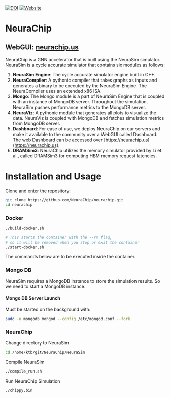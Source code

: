 [![DOI](https://zenodo.org/badge/778455515.svg)](https://zenodo.org/doi/10.5281/zenodo.10896279)
[![Website](https://img.shields.io/badge/Website-NeuraChip.us-purple)](https://neurachip.us)

# NeuraChip
## WebGUI: [neurachip.us](https://neurachip.us)
NeuraChip is a GNN accelerator that is built using the NeuraSim simulator. NeuraSim is a cycle accurate simulator that contains six modules as follows:

1. **NeuraSim Engine**: The cycle accurate simulator engine built in C++.
2. **NeuraCompiler**: A pythonic compiler that takes graphs as inputs and generates a binary to be executed by the NeuraSim Engine. The NeuraCompiler uses an extended x86 ISA.
3. **Mongo**: The Mongo module is a part of NeuraSim Engine that is coupled with an instance of MongoDB server. Throughout the simulation, NeuraSim pushes performance metrics to the MongoDB server.
4. **NeuraViz**: A pythonic module that generates all plots to visualize the data. NeuraViz is coupled with MongoDB and fetches simulation metrics from MongoDB server.
5. **Dashboard**: For ease of use, we deploy NeuraChip on our servers and make it available to the community over a WebGUI called Dashboard. The web Dashboard can be accessed over [https://neurachip.us](https://neurachip.us).
6. **DRAMSim3**: NeuraChip utilizes the memory simulator provided by Li et. al., called DRAMSim3 for computing HBM memory request latencies.

# Installation and Usage

Clone and enter the repository:

```bash
git clone https://github.com/NeuraChip/neurachip.git
cd neurachip
```

### Docker

```bash
./build-docker.sh
```

```bash
# This starts the container with the --rm flag, 
# so it will be removed when you stop or exit the container
./start-docker.sh
```

The commands below are to be executed inside the container.

### Mongo DB

NeuraSim requires a MongoDB instance to store the simulation results.
So we need to start a MongoDB instance.


#### Mongo DB Server Launch

Must be started on the background with:

```bash
sudo -u mongodb mongod --config /etc/mongod.conf --fork
```

### NeuraChip

Change directory to NeuraSim
```bash
cd /home/ktb/git/NeuraChip/NeuraSim
```

Compile NeuraSim
```bash
./compile_run.sh
```

Run NeuraChip Simulation
```bash
./chippy.bin
```

